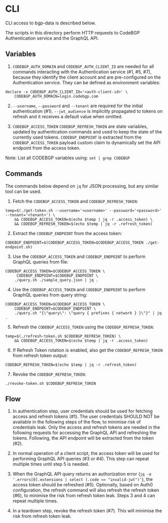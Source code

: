 # CLI
CLI access to bgp-data is described below.

The scripts in this directory perform HTTP requests to CodeBGP Authentication service and the GraphQL API.

## Variables

1. `CODEBGP_AUTH_DOMAIN` and `CODEBGP_AUTH_CLIENT_ID` are needed for all commands interacting with the Authentication service (#1, #5, #7),
because they identify the client account and are pre-configured on the Authentication service. They can be defined as
environment variables:
```
declare -x CODEBGP_AUTH_CLIENT_ID='<auth-client-id>' \
    CODEBGP_AUTH_DOMAIN=login.codebgp.com
```

2. `--username`, `--password` and `--tenant` are required for the initial authentication (#1). `--jwt_audience` is implicitly propagated to tokens on refresh and it receives a default value when omitted.

3. `CODEBGP_ACCESS_TOKEN`  `CODEBGP_REFRESH_TOKEN` are state variables, updated by authentication commands and used to keep the state of the currently used tokens. `CODEBGP_ENDPOINT` is extracted from the `CODEBGP_ACCESS_TOKEN` payload custom claim to dynamically set the API endpoint from the access token.

Note: List all CODEBGP variables using: `set | grep CODEBGP`

## Commands
The commands below depend on `jq` for JSON processing, but any similar tool can be used.

1. Fetch the `CODEBGP_ACCESS_TOKEN` and `CODEBGP_REFRESH_TOKEN`:
```
temp=$(./get-token.sh --username='<username>' --password='<password>' --tenant='<tenant>') \
    && CODEBGP_ACCESS_TOKEN=$(echo $temp | jq -r .access_token) \
    && CODEBGP_REFRESH_TOKEN=$(echo $temp | jq -r .refresh_token)
```

2. Extract the `CODEBGP_ENDPOINT` from the access token:
```
CODEBGP_ENDPOINT=$(CODEBGP_ACCESS_TOKEN=$CODEBGP_ACCESS_TOKEN ./get-endpoint.sh)
```

3. Use the `CODEBGP_ACCESS_TOKEN` and `CODEBGP_ENDPOINT` to perform GraphQL queries from file:
```
CODEBGP_ACCESS_TOKEN=$CODEBGP_ACCESS_TOKEN \
     CODEBGP_ENDPOINT=$CODEBGP_ENDPOINT \
    ./query.sh ./sample_query.json | jq .
```

4. Use the `CODEBGP_ACCESS_TOKEN` and `CODEBGP_ENDPOINT` to perform GraphQL queries from query string:
```
CODEBGP_ACCESS_TOKEN=$CODEBGP_ACCESS_TOKEN \
    CODEBGP_ENDPOINT=$CODEBGP_ENDPOINT \
    ./query.sh "{\"query\": \"query { prefixes { network } }\"}" | jq .
```

5. Refresh the `CODEBGP_ACCESS_TOKEN` using the `CODEBGP_REFRESH_TOKEN`:
```
temp=$(./refresh-token.sh $CODEBGP_REFRESH_TOKEN) \
    && CODEBGP_ACCESS_TOKEN=$(echo $temp | jq -r .access_token)
```

6. If Refresh Token rotation is enabled, also get the `CODEBGP_REFRESH_TOKEN` from refresh token output:
```
CODEBGP_REFRESH_TOKEN=$(echo $temp | jq -r .refresh_token)
```

7. Revoke the `CODEBGP_REFRESH_TOKEN`:
```
./revoke-token.sh $CODEBGP_REFRESH_TOKEN
```

## Flow

1. In authentication step, user credentials should be used for fetching access and refresh tokens (#1). The user credentials SHOULD NOT be available in the following steps of the flow, to minimise risk of credentials leak. Only the access and refresh tokens are needed in the following requests for accessing the GraphQL API and refreshing the tokens. Following, the API endpoint will be extracted from the token (#2).

2. In normal operation of a client script, the access token will be used for performing GraphQL API queries (#3 or #4). This step can repeat multiple times until step 5 is needed.

3. When the GraphQL API query returns an authorization error (`jq -e '.errors[0].extensions | select (.code == "invalid-jwt")'`), the access token should be refreshed (#5). Optionally, based on Auth0 configuration, the refresh command will also refresh the refresh token (#6), to minimise the risk from refresh token leak. Steps 3 and 4 can repeat multiple times.

4. In a teardown step, revoke the refresh token (#7). This will minimise the risk from refresh token leak.
